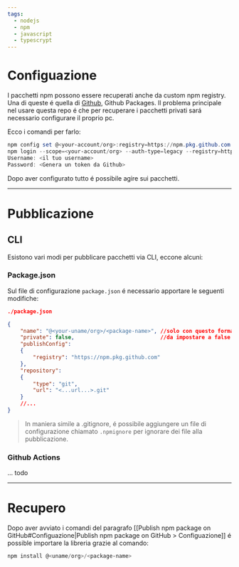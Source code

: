 ```yaml
---
tags:
  - nodejs
  - npm
  - javascript
  - typescrypt
---
```

# Configuazione
I pacchetti npm possono essere recuperati anche da custom npm registry. Una di queste é quella di [Github](https://docs.github.com/en/packages/working-with-a-github-packages-registry/working-with-the-npm-registry), Github Packages. Il problema principale nel usare questa repo é che per recuperare i pacchetti privati sará necessario configurare il proprio pc.

Ecco i comandi per farlo:
```powershell
npm config set @<your-account/org>:registry=https://npm.pkg.github.com
npm login --scope=<your-account/org> --auth-type=legacy --registry=https://npm.pkg.github.com
Username: <il tuo username>
Password: <Genera un token da Github>
```

Dopo aver configurato tutto é possibile agire sui pacchetti.

---
# Pubblicazione
## CLI
Esistono vari modi per pubblicare pacchetti via CLI, eccone alcuni:

### Package.json
Sul file di configurazione `package.json` é necessario apportare le seguenti modifiche:

```json 
./package.json

{
	"name": "@<your-uname/org>/<package-name>", //solo con questo formato.
	"private": false,                           //da impostare a false se a true
	"publishConfig":                            
	{
	    "registry": "https://npm.pkg.github.com"
	},
	"repository": 
	{
	    "type": "git",
	    "url": "<...url...>.git"
	}
	//...
}

```

> In maniera simile a .gitignore, é possibile aggiungere un file di configurazione chiamato `.npmignore` per ignorare dei file alla pubblicazione.

### Github Actions
... todo

---
# Recupero

Dopo aver avviato i comandi del paragrafo [[Publish npm package on GitHub#Configuazione|Publish npm package on GitHub > Configuazione]] é possible importare la libreria grazie al comando:

``` powershell
npm install @<uname/org>/<package-name>
```